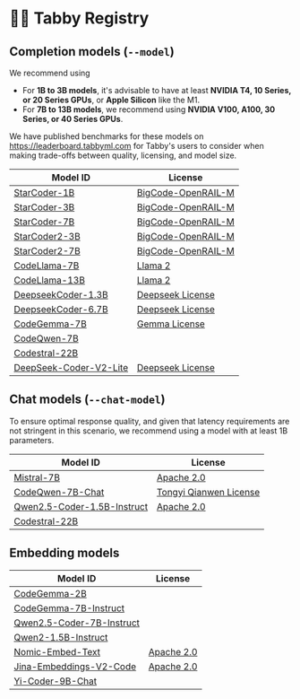 # 🧑‍🔬 Tabby Registry

## Completion models (`--model`)

We recommend using

* For **1B to 3B models**, it's advisable to have at least **NVIDIA T4, 10 Series, or 20 Series GPUs**, or **Apple Silicon** like the M1.
* For **7B to 13B models**, we recommend using **NVIDIA V100, A100, 30 Series, or 40 Series GPUs**.

We have published benchmarks for these models on https://leaderboard.tabbyml.com for Tabby's users to consider when making trade-offs between quality, licensing, and model size.

| Model ID | License |
| -------- | ------- |
| [StarCoder-1B](https://hf-mirror.com/bigcode/starcoderbase-1b) | [BigCode-OpenRAIL-M](https://hf-mirror.com/spaces/bigcode/bigcode-model-license-agreement) |
| [StarCoder-3B](https://hf-mirror.com/bigcode/starcoderbase-3b) | [BigCode-OpenRAIL-M](https://hf-mirror.com/spaces/bigcode/bigcode-model-license-agreement) |
| [StarCoder-7B](https://hf-mirror.com/bigcode/starcoderbase-7b) | [BigCode-OpenRAIL-M](https://hf-mirror.com/spaces/bigcode/bigcode-model-license-agreement) |
| [StarCoder2-3B](https://hf-mirror.com/bigcode/starcoder2-3b) | [BigCode-OpenRAIL-M](https://hf-mirror.com/spaces/bigcode/bigcode-model-license-agreement) |
| [StarCoder2-7B](https://hf-mirror.com/bigcode/starcoder2-7b) | [BigCode-OpenRAIL-M](https://hf-mirror.com/spaces/bigcode/bigcode-model-license-agreement) |
| [CodeLlama-7B](https://hf-mirror.com/codellama/CodeLlama-7b-hf) | [Llama 2](https://github.com/facebookresearch/llama/blob/main/LICENSE) |
| [CodeLlama-13B](https://hf-mirror.com/codellama/CodeLlama-13b-hf) | [Llama 2](https://github.com/facebookresearch/llama/blob/main/LICENSE) |
| [DeepseekCoder-1.3B](https://hf-mirror.com/deepseek-ai/deepseek-coder-1.3b-base) | [Deepseek License](https://github.com/deepseek-ai/deepseek-coder/blob/main/LICENSE-MODEL) |
| [DeepseekCoder-6.7B](https://hf-mirror.com/deepseek-ai/deepseek-coder-6.7b-base) | [Deepseek License](https://github.com/deepseek-ai/deepseek-coder/blob/main/LICENSE-MODEL) |
| [CodeGemma-7B](https://hf-mirror.com/google/codegemma-7b) | [Gemma License](https://ai.google.dev/gemma/terms) |
| [CodeQwen-7B](https://hf-mirror.com/Qwen/CodeQwen1.5-7B-Chat) | []() |
| [Codestral-22B](https://hf-mirror.com/mistralai/Codestral-22B-v0.1) | []() |
| [DeepSeek-Coder-V2-Lite](https://hf-mirror.com/deepseek-ai/DeepSeek-Coder-V2-Lite-Base) | [Deepseek License](https://github.com/deepseek-ai/deepseek-coder/blob/main/LICENSE-MODEL) |


## Chat models (`--chat-model`)

To ensure optimal response quality, and given that latency requirements are not stringent in this scenario, we recommend using a model with at least 1B parameters.

| Model ID | License |
| -------- | ------- |
| [Mistral-7B](https://hf-mirror.com/mistralai/Mistral-7B-v0.1) | [Apache 2.0](https://choosealicense.com/licenses/apache-2.0/) |
| [CodeQwen-7B-Chat](https://hf-mirror.com/Qwen/CodeQwen1.5-7B-Chat) | [Tongyi Qianwen License](https://github.com/QwenLM/Qwen/blob/main/Tongyi%20Qianwen%20LICENSE%20AGREEMENT) |
| [Qwen2.5-Coder-1.5B-Instruct](https://hf-mirror.com/Qwen/Qwen2.5-Coder-1.5B-Instruct-GGUF) | [Apache 2.0](https://choosealicense.com/licenses/apache-2.0/) |
| [Codestral-22B](https://hf-mirror.com/mistralai/Codestral-22B-v0.1) | []() |


## Embedding models

| Model ID | License |
| -------- | ------- |
| [CodeGemma-2B](https://hf-mirror.com/google/codegemma-2b) | []() |
| [CodeGemma-7B-Instruct](https://hf-mirror.com/google/codegemma-7b-it) | []() |
| [Qwen2.5-Coder-7B-Instruct](https://hf-mirror.com/Qwen/Qwen2.5-Coder-7B-Instruct-GGUF) | []() |
| [Qwen2-1.5B-Instruct](https://hf-mirror.com/Qwen/Qwen2-1.5B) | []() |
| [Nomic-Embed-Text](https://hf-mirror.com/nomic-ai/nomic-embed-text-v1.5-GGUF) | [Apache 2.0](https://choosealicense.com/licenses/apache-2.0/) |
| [Jina-Embeddings-V2-Code](https://hf-mirror.com/jinaai/jina-embeddings-v2-base-code) | [Apache 2.0](https://choosealicense.com/licenses/apache-2.0/) |
| [Yi-Coder-9B-Chat](https://hf-mirror.com/01-ai/Yi-Coder-9B-Chat) | []() |
